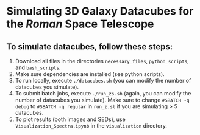 # Simulating 3D Galaxy Datacubes for the ***Roman*** Space Telescope

## To simulate datacubes, follow these steps:
1. Download all files in the directories `necessary_files`,  `python_scripts`, and `bash_scripts`. 
2. Make sure dependencies are installed (see python scripts). 
3. To run locally, execute `./datacubes.sh` (you can modify the number of datacubes you simulate). 
4. To submit batch jobs, execute `./run_zs.sh` (again, you can modify the number of datacubes you simulate). Make sure to change `#SBATCH -q debug` to `#SBATCH -q regular` in `run_z.sl` if you are simulating > 5 datacubes. 
5. To plot results (both images and SEDs), use `Visualization_Spectra.ipynb` in the `visualization` directory.


